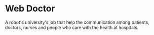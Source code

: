 # Web Doctor

A robot's university's job that help the communication among patients, doctors, nurses and people who care with the health at hospitals.
